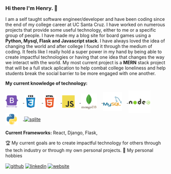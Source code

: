 ### Hi there I'm Henry. 👋  

I am a self taught software engineer/developer and have been coding since the end of my college career at UC Santa Cruz. I have worked on numerous projects that provide some useful technology, either to me or a specific group of people. I have made my a blog site for board games using a **Python, Mysql, Flask and Javascript stack**. I have always loved the idea of changing the world and after college I found it through the medium of coding. It feels like I really hold a super power in my hand by being able to create impactful technologies or having that one idea that changes the way we interact with the world. My most current project is a **MERN** stack project that will be a full stack aplication to help combat college loneliness and help students break the social barrier to be more engaged with one another.

**My current knowledge of technology:** 
<p align ="left">
  
<a href="https://getbootstrap.com" target="_blank" rel="noreferrer">
    <img align="center" src="https://raw.githubusercontent.com/devicons/devicon/master/icons/bootstrap/bootstrap-plain-wordmark.svg" alt="bootstrap" width="40" height="40"title = "Bootstrap" style = "margin-right:15px;"/> 
</a> 
  
<a href="https://www.w3schools.com/css/" target="_blank" rel="noreferrer"> 
  <img align = "center" src="https://raw.githubusercontent.com/devicons/devicon/master/icons/css3/css3-original-wordmark.svg" alt="css3" width="40" height="40" title = "CSS" style = "margin-right:15px;"/> 
</a> 
  
<a href="https://www.w3.org/html/" target="_blank" rel="noreferrer"> 
  <img align = "center" src="https://raw.githubusercontent.com/devicons/devicon/master/icons/html5/html5-original-wordmark.svg" alt="html5" width="40" height="40" title = "HTML" style = "margin-right:15px;"/> </a>
  
<a href="https://developer.mozilla.org/en-US/docs/Web/JavaScript" target="_blank" rel="noreferrer"> 
  <img align="center" src="https://raw.githubusercontent.com/devicons/devicon/master/icons/javascript/javascript-original.svg" alt="javascript" width="40" height="40" title = "Javascript" style = "margin-right:15px;"/> 
</a>
  
<a href="https://www.mongodb.com/" target="_blank" rel="noreferrer"> 
    <img align = "center" src="https://raw.githubusercontent.com/devicons/devicon/master/icons/mongodb/mongodb-original-wordmark.svg" alt="mongodb" width="50" height="50"title = "MongoDB" style = "margin-right:15px;"/>
</a> 
  
<a href="https://www.mysql.com/" target="_blank" rel="noreferrer">
  <img align = "center" src="https://raw.githubusercontent.com/devicons/devicon/master/icons/mysql/mysql-original-wordmark.svg" alt="mysql" width="60" height="60" title = "MySQL" style = "margin-right:15px;"/> 
</a> 
  
<a href="https://nodejs.org" target="_blank" rel="noreferrer"> 
  <img align = "center" src="https://raw.githubusercontent.com/devicons/devicon/master/icons/nodejs/nodejs-original-wordmark.svg" alt="nodejs" width="70" height="70" title = "NodeJS" style = "margin-right:15px;"/> 
</a> 
  
<a href="https://www.python.org" target="_blank" rel="noreferrer">
    <img align = "center" src="https://raw.githubusercontent.com/devicons/devicon/master/icons/python/python-original.svg" alt="python" width="40" height="40" title = "Python" style = "margin-right:15px;"/> 
</a> 
  
<a href="https://www.sqlite.org/" target="_blank" rel="noreferrer"> 
    <img align = "center" src="https://www.vectorlogo.zone/logos/sqlite/sqlite-icon.svg" alt="sqlite" width="40" height="40" title = "SQLite" style = "margin-right:15px;"/> 
</a>
  
</p>
  

**Current Frameworks:** React, Django, Flask,

🏆 My current goals are to create impactful technology for others through the tech industry or through my own personal projects.
🎨 My personal hobbies 

[<img src='https://cdn.jsdelivr.net/npm/simple-icons@3.0.1/icons/github.svg' alt='github' height='30' title = "Github" align ="center">](https://github.com/https://github.com/Henrycodeproj)  [<img src='https://cdn.jsdelivr.net/npm/simple-icons@3.0.1/icons/linkedin.svg' alt='linkedin' height='30' title="LinkedIn" align = "center">](https://www.linkedin.com/in/https://www.linkedin.com/in/henryli1998//)  [<img src='https://cdn.jsdelivr.net/npm/simple-icons@3.0.1/icons/icloud.svg' alt='website' height='40' title = "Personal Portfolio" align = "center">](https://henryli.info/)  

